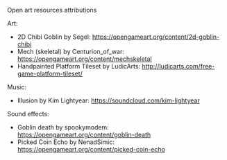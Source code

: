 Open art resources attributions

Art:
- 2D Chibi Goblin by Segel: https://opengameart.org/content/2d-goblin-chibi
- Mech (skeletal) by Centurion_of_war: https://opengameart.org/content/mechskeletal
- Handpainted Platform Tileset by LudicArts: http://ludicarts.com/free-game-platform-tileset/

Music:
- Illusion by Kim Lightyear: https://soundcloud.com/kim-lightyear

Sound effects:
- Goblin death by spookymodem: https://opengameart.org/content/goblin-death
- Picked Coin Echo by NenadSimic: https://opengameart.org/content/picked-coin-echo